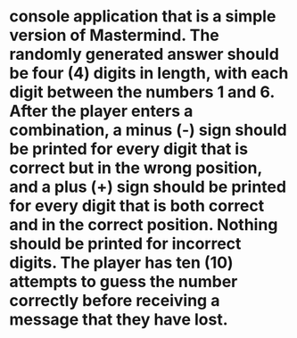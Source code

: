# console application that is a simple version of Mastermind.  The randomly generated answer should be four (4) digits in length, with each digit between the numbers 1 and 6.  After the player enters a combination, a minus (-) sign should be printed for every digit that is correct but in the wrong position, and a plus (+) sign should be printed for every digit that is both correct and in the correct position.  Nothing should be printed for incorrect digits.  The player has ten (10) attempts to guess the number correctly before receiving a message that they have lost.
